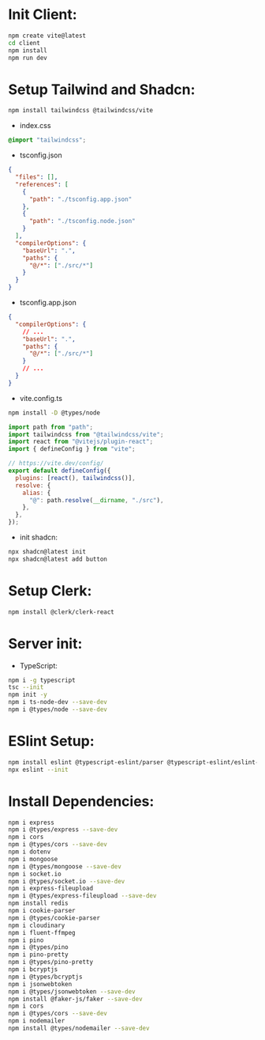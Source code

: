 # Init Client:

```bash
npm create vite@latest
cd client
npm install
npm run dev
```

# Setup Tailwind and Shadcn:

```bash
npm install tailwindcss @tailwindcss/vite
```

- index.css

```css
@import "tailwindcss";
```

- tsconfig.json

```json
{
  "files": [],
  "references": [
    {
      "path": "./tsconfig.app.json"
    },
    {
      "path": "./tsconfig.node.json"
    }
  ],
  "compilerOptions": {
    "baseUrl": ".",
    "paths": {
      "@/*": ["./src/*"]
    }
  }
}
```

- tsconfig.app.json

```json
{
  "compilerOptions": {
    // ...
    "baseUrl": ".",
    "paths": {
      "@/*": ["./src/*"]
    }
    // ...
  }
}
```

- vite.config.ts

```bash
npm install -D @types/node
```

```js
import path from "path";
import tailwindcss from "@tailwindcss/vite";
import react from "@vitejs/plugin-react";
import { defineConfig } from "vite";

// https://vite.dev/config/
export default defineConfig({
  plugins: [react(), tailwindcss()],
  resolve: {
    alias: {
      "@": path.resolve(__dirname, "./src"),
    },
  },
});
```

- init shadcn:

```bash
npx shadcn@latest init
npx shadcn@latest add button
```

# Setup Clerk:

```bash
npm install @clerk/clerk-react
```

# Server init:

- TypeScript:

```bash
npm i -g typescript
tsc --init
npm init -y
npm i ts-node-dev --save-dev
npm i @types/node --save-dev
```

# ESlint Setup:

```bash
npm install eslint @typescript-eslint/parser @typescript-eslint/eslint-plugin --save-dev
npx eslint --init

```

# Install Dependencies:

```bash
npm i express
npm i @types/express --save-dev
npm i cors
npm i @types/cors --save-dev
npm i dotenv
npm i mongoose
npm i @types/mongoose --save-dev
npm i socket.io
npm i @types/socket.io --save-dev
npm i express-fileupload
npm i @types/express-fileupload --save-dev
npm install redis
npm i cookie-parser
npm i @types/cookie-parser
npm i cloudinary
npm i fluent-ffmpeg
npm i pino
npm i @types/pino
npm i pino-pretty
npm i @types/pino-pretty
npm i bcryptjs
npm i @types/bcryptjs
npm i jsonwebtoken
npm i @types/jsonwebtoken --save-dev
npm install @faker-js/faker --save-dev
npm i cors
npm i @types/cors --save-dev
npm i nodemailer
npm install @types/nodemailer --save-dev
```
